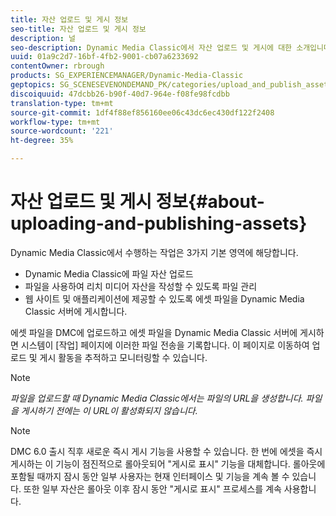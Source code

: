 ```yaml
---
title: 자산 업로드 및 게시 정보
seo-title: 자산 업로드 및 게시 정보
description: 널
seo-description: Dynamic Media Classic에서 자산 업로드 및 게시에 대한 소개입니다.
uuid: 01a9c2d7-16bf-4fb2-9001-cb07a6233692
contentOwner: rbrough
products: SG_EXPERIENCEMANAGER/Dynamic-Media-Classic
geptopics: SG_SCENESEVENONDEMAND_PK/categories/upload_and_publish_assets
discoiquuid: 47dcbb26-b90f-40d7-964e-f08fe98fcdbb
translation-type: tm+mt
source-git-commit: 1df4f88ef856160ee06c43dc6ec430df122f2408
workflow-type: tm+mt
source-wordcount: '221'
ht-degree: 35%

---
```



# 자산 업로드 및 게시 정보{#about-uploading-and-publishing-assets}

Dynamic Media Classic에서 수행하는 작업은 3가지 기본 영역에 해당합니다.

* Dynamic Media Classic에 파일 자산 업로드
* 파일을 사용하여 리치 미디어 자산을 작성할 수 있도록 파일 관리
* 웹 사이트 및 애플리케이션에 제공할 수 있도록 에셋 파일을 Dynamic Media Classic 서버에 게시합니다.

에셋 파일을 DMC에 업로드하고 에셋 파일을 Dynamic Media Classic 서버에 게시하면 시스템이 [작업] 페이지에 이러한 파일 전송을 기록합니다. 이 페이지로 이동하여 업로드 및 게시 활동을 추적하고 모니터링할 수 있습니다.

>[!NOTE]
>
>*파일을 업로드할 때 Dynamic Media Classic에서는 파일의 URL을 생성합니다. 파일을 게시하기 전에는 이 URL이 활성화되지 않습니다.*

>[!NOTE]
>
>DMC 6.0 출시 직후 새로운 즉시 게시 기능을 사용할 수 있습니다. 한 번에 에셋을 즉시 게시하는 이 기능이 점진적으로 롤아웃되어 &quot;게시로 표시&quot; 기능을 대체합니다. 롤아웃에 포함될 때까지 잠시 동안 일부 사용자는 현재 인터페이스 및 기능을 계속 볼 수 있습니다. 또한 일부 자산은 롤아웃 이후 잠시 동안 &quot;게시로 표시&quot; 프로세스를 계속 사용합니다.
